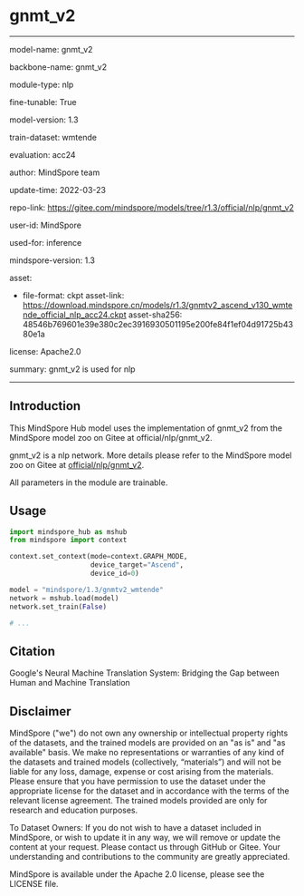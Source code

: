 # gnmt_v2

---

model-name: gnmt_v2

backbone-name: gnmt_v2

module-type: nlp

fine-tunable: True

model-version: 1.3

train-dataset: wmtende

evaluation: acc24

author: MindSpore team

update-time: 2022-03-23

repo-link: <https://gitee.com/mindspore/models/tree/r1.3/official/nlp/gnmt_v2>

user-id: MindSpore

used-for: inference

mindspore-version: 1.3

asset:

-
    file-format: ckpt
    asset-link: <https://download.mindspore.cn/models/r1.3/gnmtv2_ascend_v130_wmtende_official_nlp_acc24.ckpt>
    asset-sha256: 48546b769601e39e380c2ec3916930501195e200fe84f1ef04d91725b4380e1a

license: Apache2.0

summary: gnmt_v2 is used for nlp

---

## Introduction

This MindSpore Hub model uses the implementation of gnmt_v2 from the MindSpore model zoo on Gitee at official/nlp/gnmt_v2.

gnmt_v2 is a nlp network. More details please refer to the MindSpore model zoo on Gitee at [official/nlp/gnmt_v2](https://gitee.com/mindspore/models/blob/r1.3/official/nlp/gnmt_v2/README.md).

All parameters in the module are trainable.

## Usage

```python
import mindspore_hub as mshub
from mindspore import context

context.set_context(mode=context.GRAPH_MODE,
                    device_target="Ascend",
                    device_id=0)

model = "mindspore/1.3/gnmtv2_wmtende"
network = mshub.load(model)
network.set_train(False)

# ...
```

## Citation

Google's Neural Machine Translation System: Bridging the Gap between Human and Machine Translation

## Disclaimer

MindSpore ("we") do not own any ownership or intellectual property rights of the datasets, and the trained models are provided on an "as is" and "as available" basis. We make no representations or warranties of any kind of the datasets and trained models (collectively, “materials”) and will not be liable for any loss, damage, expense or cost arising from the materials. Please ensure that you have permission to use the dataset under the appropriate license for the dataset and in accordance with the terms of the relevant license agreement. The trained models provided are only for research and education purposes.

To Dataset Owners: If you do not wish to have a dataset included in MindSpore, or wish to update it in any way, we will remove or update the content at your request. Please contact us through GitHub or Gitee. Your understanding and contributions to the community are greatly appreciated.

MindSpore is available under the Apache 2.0 license, please see the LICENSE file.
